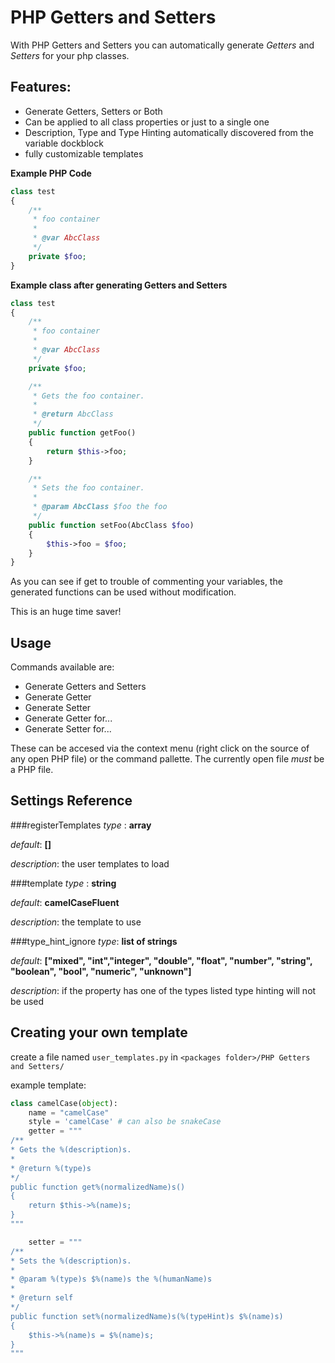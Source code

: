 PHP Getters and Setters
=======================


With PHP Getters and Setters you can automatically generate _Getters_ and _Setters_ for your php classes.

Features:
---------

* Generate Getters, Setters or Both
* Can be applied to all class properties or just to a single one
* Description, Type and Type Hinting automatically discovered from the variable dockblock
* fully customizable templates


**Example PHP Code**


```php
class test
{
    /**
     * foo container
     *
     * @var AbcClass
     */
    private $foo;
}
```

**Example class after generating Getters and Setters**

```php
class test
{
    /**
     * foo container
     *
     * @var AbcClass
     */
    private $foo;

    /**
     * Gets the foo container.
     *
     * @return AbcClass
     */
    public function getFoo()
    {
        return $this->foo;
    }

    /**
     * Sets the foo container.
     *
     * @param AbcClass $foo the foo
     */
    public function setFoo(AbcClass $foo)
    {
        $this->foo = $foo;
    }
}
```

As you can see if get to trouble of commenting your variables, the generated functions can be used without modification.

This is an huge time saver!

Usage
-----

Commands available are:

 * Generate Getters and Setters
 * Generate Getter
 * Generate Setter
 * Generate Getter for...
 * Generate Setter for...

These can be accesed via the context menu (right click on the source of any open PHP file) or the command pallette. The currently open file *must* be a PHP file.

Settings Reference
------------------

###registerTemplates
_type_   : **array**

_default_: **[]**

_description_: the user templates to load

###template
_type_   : **string**

_default_: **camelCaseFluent**

_description_: the template to use

###type_hint_ignore
_type_: **list of strings**

_default_: **["mixed", "int","integer", "double", "float", "number", "string", "boolean", "bool", "numeric", "unknown"]**

_description_: if the property has one of the types listed type hinting will not be used


Creating your own template
--------------------------
create a file named ```user_templates.py``` in ```<packages folder>/PHP Getters and Setters/```

example template:
```python
class camelCase(object):
    name = "camelCase"
    style = 'camelCase' # can also be snakeCase
    getter = """
/**
* Gets the %(description)s.
*
* @return %(type)s
*/
public function get%(normalizedName)s()
{
    return $this->%(name)s;
}
"""

    setter = """
/**
* Sets the %(description)s.
*
* @param %(type)s $%(name)s the %(humanName)s
*
* @return self
*/
public function set%(normalizedName)s(%(typeHint)s $%(name)s)
{
    $this->%(name)s = $%(name)s;
}
"""
```
